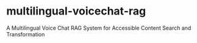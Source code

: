# multilingual-voicechat-rag
A Multilingual Voice Chat RAG System for Accessible Content Search and Transformation
